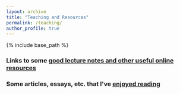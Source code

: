 ```yaml
---
layout: archive
title: "Teaching and Resources"
permalink: /teaching/
author_profile: true
---
```

{% include base_path %}
### Links to some [good lecture notes and other useful online resources](/teaching/onlineres)

### Some articles, essays, etc. that I've [enjoyed reading](/teaching/articles)
